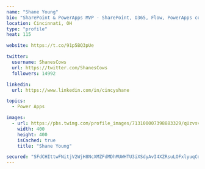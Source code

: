 ```yaml
---
name: "Shane Young"
bio: "SharePoint & PowerApps MVP - SharePoint, O365, Flow, PowerApps consulting? @PowerApps911 | Pure Snark? You found it."
location: Cincinnati, OH
type: "profile"
heat: 115

website: https://t.co/91p5BQ3pUe

twitter:
  username: ShanesCows
  url: https://twitter.com/ShanesCows
  followers: 14992

linkedin:
  url: https://www.linkedin.com/in/cincyshane

topics:
  - Power Apps

images:
  - url: https://pbs.twimg.com/profile_images/713100007398883329/qUzvsvQ3_400x400.jpg
    width: 400
    height: 400
    isCached: true
    title: "Shane Young"

secured: "SFdCHIttwFNitjV2WjH8NcXMZFdMDhMUWHTU3iXSdyAvI4XZRsuLOFxlyuqCdBOLs/vLrCQdGBP8Mto7QwAe56nn7lJ685odhUWkn3sLjQclJaLsIF7VmsNvao7xBcZOifCNfnmd5RxzP3DzFLs5exsTuAY43lYWAiGU0wr6ovexDJ95x33WhjilgKU/oEnoJJj5LISvLZ/J+wgn1lPealC9H14ewzbwN25iAwphiwFnsIqzOvhW0QvwOgunt1snUr1G41FCG/RTHgVDir5OF5m2/LlTe3mxl4YzF2ZWku1YPShC8s2OTt9VGxKkuiLnWCAw6QWTy3OCmd2jemfjU1aSlJwtk+D4PxSBWej+tQ8222nlojGMZ5yO7X4vXsuWcqmNS51IewlpDZtAjCt22w3T2aV78Hl9tmHLqpq+xMY=;V3/t5wiYiLpG1BwBxaNLDA=="
---
```


